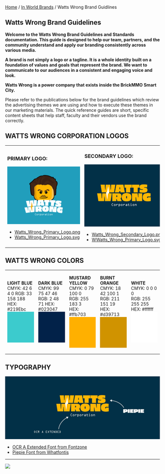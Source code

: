 <style>@import url("//readme.codeadam.ca/readme.css");</style>

[Home](/) / [In World Brands]("world") / Watts Wrong Brand Guidlines

## Watts Wrong Brand Guidelines

**Welcome to the Watts Wrong Brand Guidelines and Standards documentation. This guide is designed to help our team, partners, and the community understand and apply our branding consistently across various media.**

**A brand is not simply a logo or a tagline. It is a whole identity built on a foundation of values and goals that represent the brand. We want to communicate to our audiences in a consistent and engaging voice and look.**

**Watts Wrong is a power company that exists inside the BrickMMO Smart City.**

Please refer to the publications below for the brand guidelines which review the advertising themes we are using and how to execute these themes in our marketing materials. The quick reference guides are short, specific content sheets that help staff, faculty and their vendors use the brand correctly.

## WATTS WRONG CORPORATION LOGOS

<table>
<tr>
<td width="50%">

<h3>PRIMARY LOGO:</h3>

<img src="watts/png/Watts_Wrong_Primary_Logo.png">

<ul>
<li><a href="watts/png/Watts_Wrong_Primary_Logo.png" download>Watts_Wrong_Primary_Logo.png</a></li>
<li><a href="watts/svg/Watts_Wrong_Primary_Logo.svg" download>Watts_Wrong_Primary_Logo.svg</a></li>

</ul>

</td>
<td width="50%">

<h3>SECONDARY LOGO:</h3>

<img src="watts/png/Watts_Wrong_Secondary_Logo.png">

<ul>
<li><a href="watts/png/Watts_Wrong_Secondary_Logo.png" download>Watts_Wrong_Secondary_Logo.png</a></li>
<li><a href="watts/svg/Watts_Wrong_Primary_Logo.svg" download>WWatts_Wrong_Primary_Logo.svg</a></li>

</ul>

</td>
</tr>
</table>

## WATTS WRONG COLORS 
<table style="width:100%;">
<tr>
<td width="20%">

**LIGHT BLUE**
<br>
CMYK: 42 6 4 0
RGB: 33 158 188  
HEX: #219Ebc
<img src="watts/colours/Light_Blue.jpg" width="100" height="100">
</td>
<td width="20%">

**DARK BLUE**
CMYK: 99 75 47 46
<br>
RGB: 2 48 71
HEX: #023047
<br>
<img src="watts/colours/Dark_Blue.jpg" width="100" height="100">

</td>
<td width="20%">

**MUSTARD YELLOW**
<br>
CMYK: 0 79 100 0
<br>
RGB: 255 183 3
<br>
HEX: #ffb703
<img src="watts/colours/Mustard_Yellow.jpg" width="100" height="100">
</td>

<td width="20%">

**BURNT ORANGE**
<br>
CMYK: 18 42 100 1
<br>
RGB: 211 151 19
<br>
HEX: #d39713
<img src="watts/colours/Burnt_Orange.jpg" width="100" height="100">
</td>

<td width="20%">

**WHITE**
<br>
CMYK: 0 0 0 0
<br>
RGB: 255 255 255
<br>
HEX: #ffffff
<img src="watts/colours/White.jpg" width="100" height="100">
</td>
</tr>
</table>

## TYPOGRAPHY
<img src="watts/images/Watts_Wrong_Typography.jpg">
<ul>
<li><a href="https://fontzone.net/font-details/ocr-a-extended" target="_blank">OCR A Extended Font from Fontzone</a></li>
<li><a href="https://www.whatfontis.com/NFC_Piepie-Regular.font)" target="_blank"> Piepie Font from Whatfontis</a></li>
</ul>

---

<a href="https://brickmmo.com">
<img src="https://brickmmo.com/images/brickmmo-logo-horizontal.jpg" width="100">
</a>


